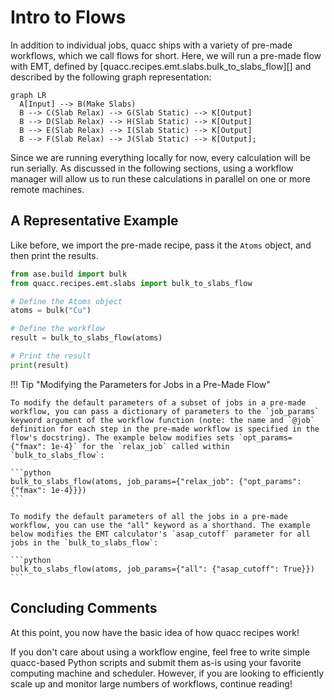 # Intro to Flows

In addition to individual jobs, quacc ships with a variety of pre-made workflows, which we call flows for short. Here, we will run a pre-made flow with EMT, defined by [quacc.recipes.emt.slabs.bulk_to_slabs_flow][] and described by the following graph representation:

```mermaid
graph LR
  A[Input] --> B(Make Slabs)
  B --> C(Slab Relax) --> G(Slab Static) --> K[Output]
  B --> D(Slab Relax) --> H(Slab Static) --> K[Output]
  B --> E(Slab Relax) --> I(Slab Static) --> K[Output]
  B --> F(Slab Relax) --> J(Slab Static) --> K[Output];
```

Since we are running everything locally for now, every calculation will be run serially. As discussed in the following sections, using a workflow manager will allow us to run these calculations in parallel on one or more remote machines.

## A Representative Example

Like before, we import the pre-made recipe, pass it the `Atoms` object, and then print the results.

```python
from ase.build import bulk
from quacc.recipes.emt.slabs import bulk_to_slabs_flow

# Define the Atoms object
atoms = bulk("Cu")

# Define the workflow
result = bulk_to_slabs_flow(atoms)

# Print the result
print(result)
```

!!! Tip "Modifying the Parameters for Jobs in a Pre-Made Flow"

    To modify the default parameters of a subset of jobs in a pre-made workflow, you can pass a dictionary of parameters to the `job_params` keyword argument of the workflow function (note: the name and `@job` definition for each step in the pre-made workflow is specified in the flow's docstring). The example below modifies sets `opt_params={"fmax": 1e-4}` for the `relax_job` called within `bulk_to_slabs_flow`:

    ```python
    bulk_to_slabs_flow(atoms, job_params={"relax_job": {"opt_params": {"fmax": 1e-4}}})
    ```

    To modify the default parameters of all the jobs in a pre-made workflow, you can use the "all" keyword as a shorthand. The example below modifies the EMT calculator's `asap_cutoff` parameter for all jobs in the `bulk_to_slabs_flow`:

    ```python
    bulk_to_slabs_flow(atoms, job_params={"all": {"asap_cutoff": True}})
    ```

## Concluding Comments

At this point, you now have the basic idea of how quacc recipes work!

If you don't care about using a workflow engine, feel free to write simple quacc-based Python scripts and submit them as-is using your favorite computing machine and scheduler. However, if you are looking to efficiently scale up and monitor large numbers of workflows, continue reading!
